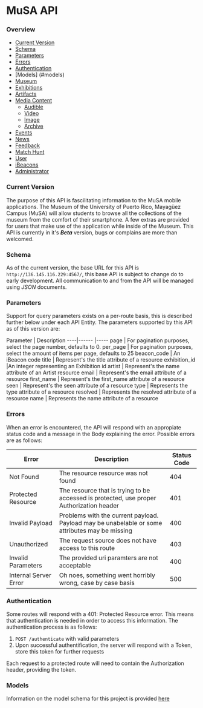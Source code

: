 # MuSA API

### Overview

* [Current Version](#version)
* [Schema](#schema)
* [Parameters](#parameters)
* [Errors](#errors)
* [Authentication](#tests)
* [Models] (#models)
* [Museum](#museum)
* [Exhibitions](#exhibitions)
* [Artifacts](#artifacts) 
* [Media Content](#media)
	* [Audible](#audible)
	* [Video](#video)
	* [Image](#image)
	* [Archive](#archive)
* [Events](#events)
* [News](#news)
* [Feedback](#feedback)
* [Match Hunt](#match)
* [User](#user)
* [iBeacons](#beacon)
* [Administrator](#administrator)


 

### Current Version <a id="version"></a>

The purpose of this API is fascilitating information to the MuSA mobile applications. The Museum of the University of Puerto Rico, Mayagüez Campus (MuSA) will allow students to browse all the collections of the museum from the comfort of their smartphone. A few extras are provided for users that make use of the application while inside of the Museum. This API is currently in it's ***Beta*** version, bugs or complains are more than welcomed.


### Schema <a id="schema"></a>

As of the current version, the base URL for this API is `http://136.145.116.229:4567/`, this base API is subject to change do to early development. All communication to and from the API will be managed using *JSON* documents.

### Parameters <a id="parameters"></a>

Support for query parameters exists on a per-route basis, this is described further below under each API Entity. The parameters supported by this API as of this version are:

Parameter | Description
----|------ |-----
page | For pagination purposes, select the page number, defaults to 0.
per_page | For pagination purposes, select the amount of items per page, defaults to 25
beacon_code | An iBeacon code
title | Represent's the title attribute of a resource
exhibition_id |An integer representing an Exhibition id
artist | Represent's the name attribute of an Artist resource
email | Represent's the email attribute of a resource
first_name | Represent's the first_name attribute of a resource
seen | Represent's the seen attribute of a resource
type | Represents the type attribute of a resource
resolved | Represents the resolved attribute of a resource
name | Represents the name attribute of a resource


### Errors <a id="errors"></a>

When an error is encountered, the API will respond with an appropiate status code and a message in the Body explaining the error. Possible errors are as follows:

Error | Description | Status Code
----|------ |-----
Not Found | The resource resource was not found | 404
Protected Resource | The resource that is trying to be accessed is protected, use proper Authorization header | 401
Invalid Payload | Problems with the current payload. Payload may be unabelable or some attributes may be missing | 400
Unauthorized | The request source does not have access to this route | 403
Invalid Parameters | The provided uri paramters are not acceptable | 400
Internal Server Error | Oh noes, something went horribly wrong, case by case basis | 500

### Authentication <a id="authentication"></a>

Some routes will respond with a 401: Protected Resource error. This means that authentication is needed in order to access this information. The authentication process is as follows:

1. `POST /authenticate` with valid parameters
2. Upon successful authentification, the server will respond with a Token, store this token for further requests

Each request to a protected route will need to contain the Authorization header, providing the token.


### Models <a id="models"></a>

Information on the model schema for this project is provided [here]()



